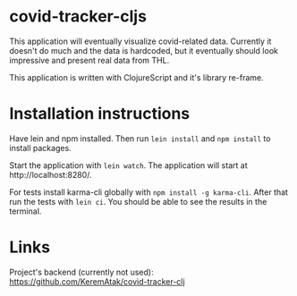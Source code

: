 # covid-tracker-cljs

This application will eventually visualize covid-related data. Currently it doesn't do much and the data is hardcoded, but it eventually should look impressive and present real data from THL.

This application is written with ClojureScript and it's library re-frame.

# Installation instructions

Have lein and npm installed. Then run `lein install` and `npm install` to install packages.

Start the application with `lein watch`. The application will start at http://localhost:8280/.

For tests install karma-cli globally with `npm install -g karma-cli`. After that run the tests with `lein ci`. You should be able to see the results in the terminal.

# Links

Project's backend (currently not used): https://github.com/KeremAtak/covid-tracker-clj
